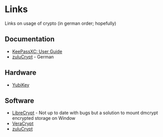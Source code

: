 # Links

Links on usage of crypto (in german order; hopefully)

## Documentation

 * [KeePassXC: User Guide](https://keepassxc.org/docs/KeePassXC_UserGuide.html)
 * [zuluCrypt](https://wiki.ubuntuusers.de/zuluCrypt/]) - German

## Hardware

 * [YubiKey](https://www.yubico.com/)


## Software

 * [LibreCrypt](https://librecrypt.tdksoft.co.uk/) - Not up to date with bugs but a solution to mount dmcrypt encrypted storage on Window
 * [VeraCrypt](https://www.veracrypt.fr/en/Home.html)
 * [zuluCrypt](https://mhogomchungu.github.io/zuluCrypt/)


